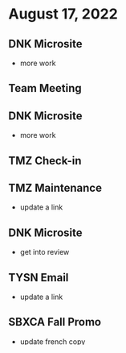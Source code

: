 # August 17, 2022

## DNK Microsite
- more work

## Team Meeting

## DNK Microsite
- more work

## TMZ Check-in

## TMZ Maintenance
- update a link

## DNK Microsite
- get into review

## TYSN Email
- update a link

## SBXCA Fall Promo
- update french copy

## TMZ Website
- faq and pageheader fixes